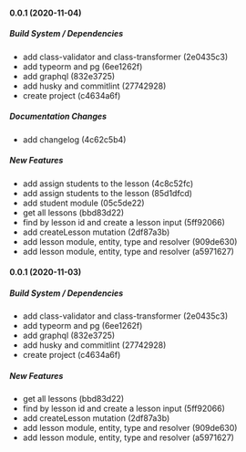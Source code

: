 #### 0.0.1 (2020-11-04)

##### Build System / Dependencies

*  add class-validator and class-transformer (2e0435c3)
*  add typeorm and pg (6ee1262f)
*  add graphql (832e3725)
*  add husky and commitlint (27742928)
*  create project (c4634a6f)

##### Documentation Changes

*  add changelog (4c62c5b4)

##### New Features

*  add assign students to the lesson (4c8c52fc)
*  add assign students to the lesson (85d1dfcd)
*  add student module (05c5de22)
*  get all lessons (bbd83d22)
*  find by lesson id and create a lesson input (5ff92066)
*  add createLesson mutation (2df87a3b)
*  add lesson module, entity, type and resolver (909de630)
*  add lesson module, entity, type and resolver (a5971627)

#### 0.0.1 (2020-11-03)

##### Build System / Dependencies

*  add class-validator and class-transformer (2e0435c3)
*  add typeorm and pg (6ee1262f)
*  add graphql (832e3725)
*  add husky and commitlint (27742928)
*  create project (c4634a6f)

##### New Features

*  get all lessons (bbd83d22)
*  find by lesson id and create a lesson input (5ff92066)
*  add createLesson mutation (2df87a3b)
*  add lesson module, entity, type and resolver (909de630)
*  add lesson module, entity, type and resolver (a5971627)

